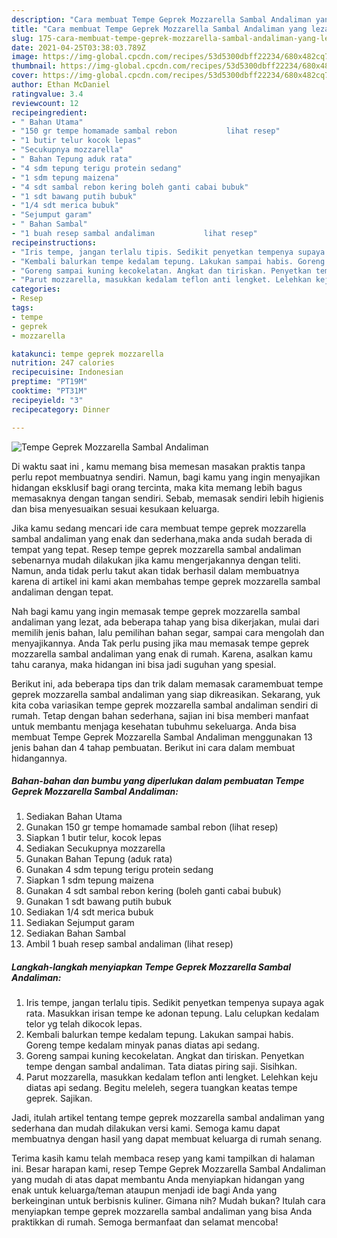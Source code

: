 ```yaml
---
description: "Cara membuat Tempe Geprek Mozzarella Sambal Andaliman yang lezat dan Mudah Dibuat"
title: "Cara membuat Tempe Geprek Mozzarella Sambal Andaliman yang lezat dan Mudah Dibuat"
slug: 175-cara-membuat-tempe-geprek-mozzarella-sambal-andaliman-yang-lezat-dan-mudah-dibuat
date: 2021-04-25T03:38:03.789Z
image: https://img-global.cpcdn.com/recipes/53d5300dbff22234/680x482cq70/tempe-geprek-mozzarella-sambal-andaliman-foto-resep-utama.jpg
thumbnail: https://img-global.cpcdn.com/recipes/53d5300dbff22234/680x482cq70/tempe-geprek-mozzarella-sambal-andaliman-foto-resep-utama.jpg
cover: https://img-global.cpcdn.com/recipes/53d5300dbff22234/680x482cq70/tempe-geprek-mozzarella-sambal-andaliman-foto-resep-utama.jpg
author: Ethan McDaniel
ratingvalue: 3.4
reviewcount: 12
recipeingredient:
- " Bahan Utama"
- "150 gr tempe homamade sambal rebon           lihat resep"
- "1 butir telur kocok lepas"
- "Secukupnya mozzarella"
- " Bahan Tepung aduk rata"
- "4 sdm tepung terigu protein sedang"
- "1 sdm tepung maizena"
- "4 sdt sambal rebon kering boleh ganti cabai bubuk"
- "1 sdt bawang putih bubuk"
- "1/4 sdt merica bubuk"
- "Sejumput garam"
- " Bahan Sambal"
- "1 buah resep sambal andaliman           lihat resep"
recipeinstructions:
- "Iris tempe, jangan terlalu tipis. Sedikit penyetkan tempenya supaya agak rata. Masukkan irisan tempe ke adonan tepung. Lalu celupkan kedalam telor yg telah dikocok lepas."
- "Kembali balurkan tempe kedalam tepung. Lakukan sampai habis. Goreng tempe kedalam minyak panas diatas api sedang."
- "Goreng sampai kuning kecokelatan. Angkat dan tiriskan. Penyetkan tempe dengan sambal andaliman. Tata diatas piring saji. Sisihkan."
- "Parut mozzarella, masukkan kedalam teflon anti lengket. Lelehkan keju diatas api sedang. Begitu meleleh, segera tuangkan keatas tempe geprek. Sajikan."
categories:
- Resep
tags:
- tempe
- geprek
- mozzarella

katakunci: tempe geprek mozzarella 
nutrition: 247 calories
recipecuisine: Indonesian
preptime: "PT19M"
cooktime: "PT31M"
recipeyield: "3"
recipecategory: Dinner

---
```



![Tempe Geprek Mozzarella Sambal Andaliman](https://img-global.cpcdn.com/recipes/53d5300dbff22234/680x482cq70/tempe-geprek-mozzarella-sambal-andaliman-foto-resep-utama.jpg)

Di waktu  saat ini , kamu memang bisa memesan masakan praktis tanpa perlu repot membuatnya sendiri. Namun, bagi kamu yang ingin menyajikan hidangan eksklusif bagi orang tercinta, maka kita memang lebih bagus memasaknya dengan tangan sendiri. Sebab, memasak sendiri lebih higienis dan bisa menyesuaikan sesuai kesukaan keluarga.

Jika kamu sedang mencari ide cara membuat tempe geprek mozzarella sambal andaliman yang enak dan sederhana,maka anda sudah berada di tempat yang tepat. Resep tempe geprek mozzarella sambal andaliman  sebenarnya mudah dilakukan jika kamu mengerjakannya dengan teliti. Namun, anda tidak perlu takut akan tidak berhasil dalam membuatnya 
karena di artikel ini kami akan membahas tempe geprek mozzarella sambal andaliman dengan tepat.  



Nah bagi kamu yang ingin memasak tempe geprek mozzarella sambal andaliman yang lezat, ada beberapa tahap yang bisa dikerjakan, mulai dari memilih jenis bahan, lalu pemilihan bahan segar, sampai cara mengolah dan menyajikannya. Anda Tak perlu pusing jika mau memasak tempe geprek mozzarella sambal andaliman yang enak di rumah. Karena, asalkan kamu  tahu caranya, maka hidangan ini bisa jadi suguhan yang spesial.

Berikut ini, ada beberapa tips dan trik dalam memasak caramembuat tempe geprek mozzarella sambal andaliman yang siap dikreasikan. Sekarang, yuk kita coba variasikan tempe geprek mozzarella sambal andaliman sendiri di rumah. Tetap dengan bahan sederhana, sajian ini bisa memberi manfaat untuk membantu menjaga kesehatan tubuhmu sekeluarga. Anda bisa membuat Tempe Geprek Mozzarella Sambal Andaliman menggunakan 13 jenis bahan dan 4 tahap pembuatan. Berikut ini cara dalam membuat hidangannya.

<!--inarticleads1-->

##### Bahan-bahan dan bumbu yang diperlukan dalam pembuatan Tempe Geprek Mozzarella Sambal Andaliman:

1. Sediakan  Bahan Utama
1. Gunakan 150 gr tempe homamade sambal rebon           (lihat resep)
1. Siapkan 1 butir telur, kocok lepas
1. Sediakan Secukupnya mozzarella
1. Gunakan  Bahan Tepung (aduk rata)
1. Gunakan 4 sdm tepung terigu protein sedang
1. Siapkan 1 sdm tepung maizena
1. Gunakan 4 sdt sambal rebon kering (boleh ganti cabai bubuk)
1. Gunakan 1 sdt bawang putih bubuk
1. Sediakan 1/4 sdt merica bubuk
1. Sediakan Sejumput garam
1. Sediakan  Bahan Sambal
1. Ambil 1 buah resep sambal andaliman           (lihat resep)




<!--inarticleads2-->

##### Langkah-langkah menyiapkan Tempe Geprek Mozzarella Sambal Andaliman:

1. Iris tempe, jangan terlalu tipis. Sedikit penyetkan tempenya supaya agak rata. Masukkan irisan tempe ke adonan tepung. Lalu celupkan kedalam telor yg telah dikocok lepas.
1. Kembali balurkan tempe kedalam tepung. Lakukan sampai habis. Goreng tempe kedalam minyak panas diatas api sedang.
1. Goreng sampai kuning kecokelatan. Angkat dan tiriskan. Penyetkan tempe dengan sambal andaliman. Tata diatas piring saji. Sisihkan.
1. Parut mozzarella, masukkan kedalam teflon anti lengket. Lelehkan keju diatas api sedang. Begitu meleleh, segera tuangkan keatas tempe geprek. Sajikan.




Jadi, itulah artikel tentang  tempe geprek mozzarella sambal andaliman  yang sederhana dan mudah dilakukan versi kami. Semoga kamu dapat membuatnya dengan hasil yang dapat membuat keluarga di rumah senang. 

Terima kasih kamu telah membaca resep yang kami tampilkan di halaman ini. Besar harapan kami, resep  Tempe Geprek Mozzarella Sambal Andaliman yang mudah di atas dapat membantu Anda menyiapkan hidangan yang enak untuk keluarga/teman ataupun menjadi ide bagi Anda yang berkeinginan untuk berbisnis kuliner. Gimana nih? Mudah bukan? Itulah cara menyiapkan tempe geprek mozzarella sambal andaliman yang bisa Anda praktikkan di rumah. Semoga bermanfaat dan selamat mencoba!

